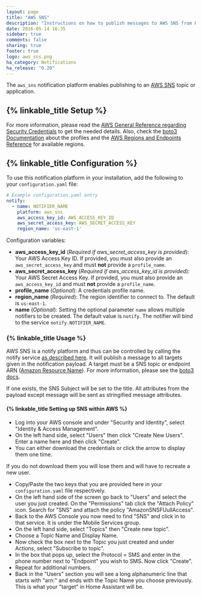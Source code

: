 ```yaml
---
layout: page
title: "AWS SNS"
description: "Instructions on how to publish messages to AWS SNS from Home Assistant."
date: 2016-05-14 16:35
sidebar: true
comments: false
sharing: true
footer: true
logo: aws_sns.png
ha_category: Notifications
ha_release: "0.20"
---
```


The `aws_sns` notification platform enables publishing to an [AWS SNS](https://aws.amazon.com/sns/) topic or application.

## {% linkable_title Setup %}

For more information, please read the [AWS General Reference regarding Security Credentials](http://docs.aws.amazon.com/general/latest/gr/aws-security-credentials.html) to get the needed details. Also, check the [boto3 Documentation](http://boto3.readthedocs.io/en/latest/guide/configuration.html#shared-credentials-file) about the profiles and the [AWS Regions and Endpoints Reference](https://docs.aws.amazon.com/general/latest/gr/rande.html#pol_region) for available regions.

## {% linkable_title Configuration %}

To use this notification platform in your installation, add the following to your `configuration.yaml` file:

```yaml
# Example configuration.yaml entry
notify:
  - name: NOTIFIER_NAME
    platform: aws_sns
    aws_access_key_id: AWS_ACCESS_KEY_ID
    aws_secret_access_key: AWS_SECRET_ACCESS_KEY
    region_name: 'us-east-1'
```

Configuration variables:

- **aws_access_key_id** (*Required if aws_secret_access_key is provided*): Your AWS Access Key ID. If provided, you must also provide an `aws_secret_access_key` and must **not** provide a `profile_name`.
- **aws_secret_access_key** (*Required if aws_access_key_id is provided*): Your AWS Secret Access Key. If provided, you must also provide an `aws_access_key_id` and must **not** provide a `profile_name`.
- **profile_name** (*Optional*): A credentials profile name.
- **region_name** (*Required*): The region identifier to connect to. The default is `us-east-1`.
- **name** (*Optional*): Setting the optional parameter `name` allows multiple notifiers to be created. The default value is `notify`. The notifier will bind to the service `notify.NOTIFIER_NAME`.

### {% linkable_title Usage %}

AWS SNS is a notify platform and thus can be controlled by calling the notify service [as described here](/components/notify/). It will publish a message to all targets given in the notification payload. A target must be a SNS topic or endpoint ARN ([Amazon Resource Name](http://docs.aws.amazon.com/general/latest/gr/aws-arns-and-namespaces.html)). For more information, please see the [boto3 docs](http://boto3.readthedocs.io/en/latest/reference/services/sns.html#SNS.Client.publish).

If one exists, the SNS Subject will be set to the title. All attributes from the payload except message will be sent as stringified message attributes.

#### {% linkable_title Setting up SNS within AWS %}

- Log into your AWS console and under "Security and Identity", select "Identity & Access Management".
- On the left hand side, select "Users" then click "Create New Users". Enter a name here and then click "Create". 
- You can either download the credentials or click the arrow to display them one time.

<p class='note warning'>
  If you do not download them you will lose them and will have to recreate a new user.
</p>

- Copy/Paste the two keys that you are provided here in your `configuration.yaml` file respectively.
- On the left hand side of the screen go back to "Users" and select the user you just created. On the "Permissions" tab click the "Attach Policy" icon. Search for "SNS" and attach the policy "AmazonSNSFUullAccess".
- Back to the AWS Console you now need to find "SNS" and click in to that service. It is under the Mobile Services group.
- On the left hand side, select "Topics" then "Create new topic".
- Choose a Topic Name and Display Name.
- Now check the box next to the Topic you just created and under Actions, select "Subscribe to topic".
- In the box that pops up, select the Protocol = SMS and enter in the phone number next to "Endpoint" you wish to SMS. Now click "Create".
- Repeat for additional numbers.
- Back in the "Users" section you will see a long alphanumeric line that starts with "arn:" and ends with the Topic Name you choose previously. This is what your "target" in Home Assistant will be.
